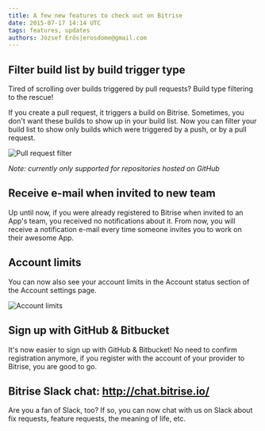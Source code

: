 ```yaml
---
title: A few new features to check out on Bitrise
date: 2015-07-17 14:14 UTC
tags: features, updates
authors: József Erős|erosdome@gmail.com
---
```


## Filter build list by build trigger type

Tired of scrolling over builds triggered by pull requests? Build type filtering to the rescue!

If you create a pull request, it triggers a build on Bitrise. Sometimes, you don't want these builds to show up in your build list. Now you can filter your build list to show only builds which were triggered by a push, or by a pull request.

![Pull request filter](pr_filter.png)

*Note: currently only supported for repositories hosted on GitHub*

## Receive e-mail when invited to new team

Up until now, if you were already registered to Bitrise when invited to an App's team, you received no notifications about it. From now, you will receive a notification e-mail every time someone invites you to work on their awesome App.

## Account limits

You can now also see your account limits in the Account status section of the Account settings page.

![Account limits](account-limits.png)

## Sign up with GitHub & Bitbucket

It's now easier to sign up with GitHub & Bitbucket! No need to confirm registration anymore, if you register with the account of your provider to Bitrise, you are good to go.

## Bitrise Slack chat: http://chat.bitrise.io/

Are you a fan of Slack, too? If so, you can now chat with us on Slack about fix requests, feature requests, the meaning of life, etc.